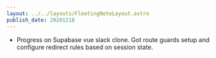 ```yaml
---
layout: ../../layouts/FleetingNoteLayout.astro
publish_date: 20201218
---
```


- Progress on Supabase vue slack clone. Got route guards setup and configure redirect rules based on session state.
